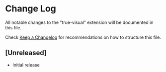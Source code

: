 # Change Log

All notable changes to the "true-visual" extension will be documented in this file.

Check [Keep a Changelog](http://keepachangelog.com/) for recommendations on how to structure this file.

## [Unreleased]

- Initial release